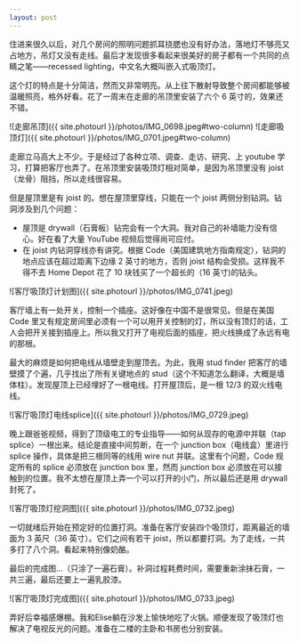```yaml
---
layout: post
---
```


住进来很久以后，对几个房间的照明问题抓耳挠腮也没有好办法，落地灯不够亮又占地方，吊灯又没有走线。最后才发现很多看起来很美好的房子都有一个共同的点睛之笔——recessed lighting，中文名大概叫嵌入式吸顶灯。

这个灯的特点是十分简洁，然而又非常明亮。从上往下散射导致整个房间都能够被温暖照亮，格外好看。花了一周末在走廊的吊顶里安装了六个 6 英寸的，效果还不错。

![走廊吊顶]({{ site.photourl }}/photos/IMG_0698.jpeg#two-column)
![走廊吸顶灯]({{ site.photourl }}/photos/IMG_0701.jpeg#two-column)

走廊立马高大上不少。于是经过了各种立项、调查、走访、研究、上 youtube 学习，打算把客厅也弄了。在吊顶里安装吸顶灯相对简单，是因为吊顶里没有 joist（龙骨）阻挡，所以走线很容易。

但是屋顶里是有 joist 的。想在屋顶里穿线，只能在一个 joist 两侧分别钻洞。钻洞涉及到几个问题：

- 屋顶是 drywall（石膏板）钻完会有一个大洞。我对自己的补墙能力没有信心。好在看了大量 YouTube 视频后觉得尚可应付。
- 在 joist 内钻洞穿线亦有讲究。根据 Code（美国建筑地方指南规定），钻洞的地点应该在超过距离下边缘 2 英寸的地方，否则 joist 结构会受损。这样我不得不去 Home Depot 花了 10 块钱买了一个超长的（16 英寸)的钻头。

![客厅吸顶灯计划图]({{ site.photourl }}/photos/IMG_0741.jpeg)

客厅墙上有一处开关，控制一个插座。这好像在中国不是很常见。但是在美国 Code 里又有规定房间里必须有一个可以用开关控制的灯，所以没有顶灯的话，工人会把开关接到插座上。所以我又打开了电视后面的插座，把火线换成了永远有电的那根。

最大的麻烦是如何把电线从墙壁走到屋顶去。为此，我用 stud finder 把客厅的墙壁摸了个遍，几乎找出了所有关键地点的 stud（这个不知道怎么翻译，大概是墙体柱）。发现屋顶上已经埋好了一根电线。打开屋顶后，是一根 12/3 的双火线电线。

![客厅吸顶灯电线splice]({{ site.photourl }}/photos/IMG_0729.jpeg)

晚上跟爸爸视频，得到了顶级电工的专业指导——如何从现存的电源中并联（tap splice）一根出来。结论是直接中间剪断，在一个 junction box（电线盒）里进行 splice 操作，具体是把三根同等的线用 wire nut 并联。这里有个问题，Code 规定所有的 splice 必须放在 junction box 里，然而 junction box 必须放在可以接触到的位置。我不太想在屋顶上弄一个可以打开的小门，所以最后还是用 drywall 封死了。

![客厅吸顶灯挖洞图]({{ site.photourl }}/photos/IMG_0732.jpeg)

一切就绪后开始在预定好的位置打洞。准备在客厅安装四个吸顶灯，距离最近的墙面为 3 英尺（36 英寸）。它们之间有若干 joist，所以都要打洞。为了走线，一共多打了八个洞。看起来特别像奶酪。

最后的完成图...（只涂了一遍石膏）。补洞过程耗费时间，需要重新涂抹石膏，一共三遍，最后还要上一遍乳胶漆。

![客厅吸顶灯完成图]({{ site.photourl }}/photos/IMG_0733.jpeg)

弄好后幸福感爆棚。我和Elise躺在沙发上愉快地吃了火锅。顺便发现了吸顶灯也解决了电视反光的问题。准备在二楼的主卧和书房也分别安装。
